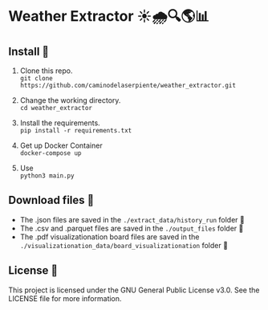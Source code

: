 # Weather Extractor ☀️🌧️🔍🌎📊


## Install 🔧 
1. Clone this repo.<br>
    ```git clone https://github.com/caminodelaserpiente/weather_extractor.git```

2. Change the working directory.<br>
    ```cd weather_extractor```

3. Install the requirements.<br>
    ```pip install -r requirements.txt```<br>

4. Get up Docker Container<br>
    ```docker-compose up```<br>

4. Use<br>
    ```python3 main.py```


## Download files 💾
* The .json files are saved in the `./extract_data/history_run` folder  📁
* The .csv and .parquet files are saved in the `./output_files` folder  📁
* The .pdf visualizationation board files are saved in the `./visualizationation_data/board_visualizationation` folder  📁

## License 📄
This project is licensed under the GNU General Public License v3.0. See the LICENSE file for more information.
